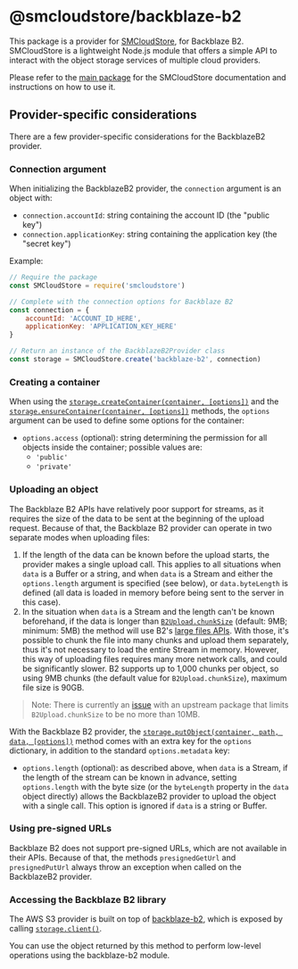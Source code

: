 # @smcloudstore/backblaze-b2

This package is a provider for [SMCloudStore](https://github.com/ItalyPaleAle/SMCloudStore), for Backblaze B2. SMCloudStore is a lightweight Node.js module that offers a simple API to interact with the object storage services of multiple cloud providers.

Please refer to the [main package](https://github.com/ItalyPaleAle/SMCloudStore) for the SMCloudStore documentation and instructions on how to use it.

## Provider-specific considerations

There are a few provider-specific considerations for the BackblazeB2 provider.

### Connection argument

When initializing the BackblazeB2 provider, the `connection` argument is an object with:

- `connection.accountId`: string containing the account ID (the "public key")
- `connection.applicationKey`: string containing the application key (the "secret key")

Example:

````js
// Require the package
const SMCloudStore = require('smcloudstore')

// Complete with the connection options for Backblaze B2
const connection = {
    accountId: 'ACCOUNT_ID_HERE',
    applicationKey: 'APPLICATION_KEY_HERE'
}

// Return an instance of the BackblazeB2Provider class
const storage = SMCloudStore.create('backblaze-b2', connection)
````

### Creating a container

When using the [`storage.createContainer(container, [options])`](https://italypaleale.github.io/SMCloudStore/classes/backblaze_b2.backblazeb2provider.html#createcontainer) and the [`storage.ensureContainer(container, [options])`](https://italypaleale.github.io/SMCloudStore/classes/backblaze_b2.backblazeb2provider.html#ensurecontainer) methods, the `options` argument can be used to define some options for the container:

- `options.access` (optional): string determining the permission for all objects inside the container; possible values are:
  - `'public'`
  - `'private'`

### Uploading an object

The Backblaze B2 APIs have relatively poor support for streams, as it requires the size of the data to be sent at the beginning of the upload request. Because of that, the Backblaze B2 provider can operate in two separate modes when uploading files:

1. If the length of the data can be known before the upload starts, the provider makes a single upload call. This applies to all situations when `data` is a Buffer or a string, and when `data` is a Stream and either the `options.length` argument is specified (see below), or `data.byteLength` is defined (all data is loaded in memory before being sent to the server in this case).
2. In the situation when `data` is a Stream and the length can't be known beforehand, if the data is longer than [`B2Upload.chunkSize`](https://italypaleale.github.io/SMCloudStore/classes/backblaze_b2.b2upload.html#chunksize) (default: 9MB; minimum: 5MB) the method will use B2's [large files APIs](https://www.backblaze.com/b2/docs/large_files.html). With those, it's possible to chunk the file into many chunks and upload them separately, thus it's not necessary to load the entire Stream in memory. However, this way of uploading files requires many more network calls, and could be significantly slower. B2 supports up to 1,000 chunks per object, so using 9MB chunks (the default value for `B2Upload.chunkSize`), maximum file size is 90GB.

> Note: There is currently an [issue](https://github.com/yakovkhalinsky/backblaze-b2/issues/45) with an upstream package that limits `B2Upload.chunkSize` to be no more than 10MB.

With the Backblaze B2 provider, the [`storage.putObject(container, path, data, [options])`](https://italypaleale.github.io/SMCloudStore/classes/backblaze_b2.backblazeb2provider.html#putobject) method comes with an extra key for the `options` dictionary, in addition to the standard `options.metadata` key:

- `options.length` (optional): as described above, when `data` is a Stream, if the length of the stream can be known in advance, setting `options.length` with the byte size (or the `byteLength` property in the `data` object directly) allows the BackblazeB2 provider to upload the object with a single call. This option is ignored if `data` is a string or Buffer.

### Using pre-signed URLs

Backblaze B2 does not support pre-signed URLs, which are not available in their APIs. Because of that, the methods `presignedGetUrl` and `presignedPutUrl` always throw an exception when called on the BackblazeB2 provider.

### Accessing the Backblaze B2 library

The AWS S3 provider is built on top of [backblaze-b2](https://github.com/yakovkhalinsky/backblaze-b2), which is exposed by calling [`storage.client()`](https://italypaleale.github.io/SMCloudStore/classes/backblaze_b2.backblazeb2provider.html#client).

You can use the object returned by this method to perform low-level operations using the backblaze-b2 module.
